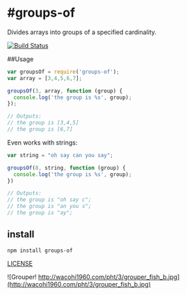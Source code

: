 #groups-of
===========

Divides arrays into groups of a specified cardinality.

[![Build Status](https://secure.travis-ci.org/aheckmann/groups-of.png)](http://travis-ci.org/aheckmann/groups-of)

##Usage

```js
var groupsOf = require('groups-of');
var array = [3,4,5,6,7];

groupsOf(3, array, function (group) {
  console.log('the group is %s', group);
});

// Outputs:
// the group is [3,4,5]
// the group is [6,7]
```

Even works with strings:

```js
var string = "oh say can you say";

groupsOf(8, string, function (group) {
  console.log('the group is %s', group);
})

// Outputs:
// the group is "oh say c";
// the group is "an you s";
// the group is "ay";
```

## install

    npm install groups-of

[LICENSE](https://github.com/aheckmann/sliced/blob/master/LICENSE)

![Grouper! http://wacohi1960.com/pht/3/grouper_fish_b.jpg](http://wacohi1960.com/pht/3/grouper_fish_b.jpg)

